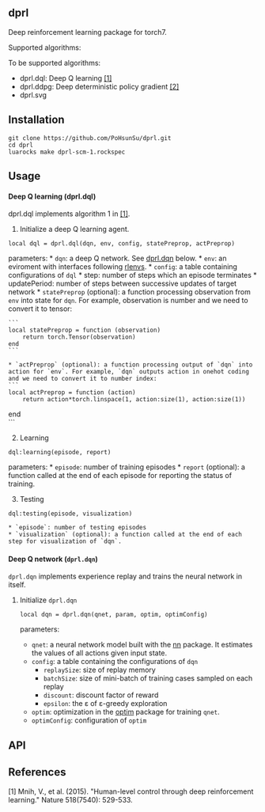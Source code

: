 ## dprl
Deep reinforcement learning package for torch7. 

Supported algorithms:


To be supported algorithms:

* dprl.dql: Deep Q learning [[1]](#references)
* dprl.ddpg: Deep deterministic policy gradient [[2]](#references)
* dprl.svg 

## Installation

```
git clone https://github.com/PoHsunSu/dprl.git
cd dprl
luarocks make dprl-scm-1.rockspec
```
## Usage
#### Deep Q learning (dprl.dql)
dprl.dql implements algorithm 1 in [[1]](#references).

1. Initialize a deep Q learning agent.
```
local dql = dprl.dql(dqn, env, config, statePreprop, actPreprop)
```
parameters:
	* `dqn`: a deep Q network. See [dprl.dqn](#dqn) below.
	* `env`: an eviroment with interfaces following [rlenvs](https://github.com/Kaixhin/rlenvs#api).
	* `config`: a table containing configurations of `dql`
		* step: number of steps which an episode terminates
		* updatePeriod: number of steps between successive updates of target network
	* `statePreprop` (optional): a function processing observation from `env` into state for `dqn`. For example, observation is number and we need to convert it to tensor:

	```
	local statePreprop = function (observation)
		return torch.Tensor(observation)
	end
	```

	* `actPreprop` (optional): a function processing output of `dqn` into action for `env`. For example, `dqn` outputs action in onehot coding and we need to convert it to number index:
	```
	local actPreprop = function (action)
		return action*torch.linspace(1, action:size(1), action:size(1))
  end  
	```

2. Learning
```
dql:learning(episode, report)
```
parameters:
	* `episode`: number of training episodes
	* `report` (optional): a function called at the end of each episode for reporting the status of training.

3. Testing
```
dql:testing(episode, visualization)
```
	* `episode`: number of testing episodes
	* `visualization` (optional): a function called at the end of each step for visualization of `dqn`.

#### <a name="dqn"></a> Deep Q network (`dprl.dqn`)
`dprl.dqn` implements experience replay and trains the neural network in itself.

1. Initialize `dprl.dqn`
	```
	local dqn = dprl.dqn(qnet, param, optim, optimConfig)
	```

	parameters:
	* `qnet`: a neural network model built with the [nn](https://github.com/torch/nn) package. It estimates the values of all actions given input state.
	* `config`: a table containing the configurations of `dqn`
		* `replaySize`: size of replay memory	
		* `batchSize`: size of mini-batch of training cases sampled on each replay
		* `discount`: discount factor of reward 	
		* `epsilon`: the ε of ε-greedy exploration
	* `optim`: optimization in the [optim](https://github.com/torch/optim) package for training `qnet`. 
	* `optimConfig`: configuration of `optim`

## <a name="API"></a> API


## References
[1] Mnih, V., et al. (2015). "Human-level control through deep reinforcement learning." Nature 518(7540): 529-533.

<!---
## TODO
#### dqn, dql

- [x] Add test scripts of using optim
- [x] Implement remaining mechenics of DQN
- [x] Finish readme

- [ ] Cuda support
- [ ] Prioritized experience replay
-->
